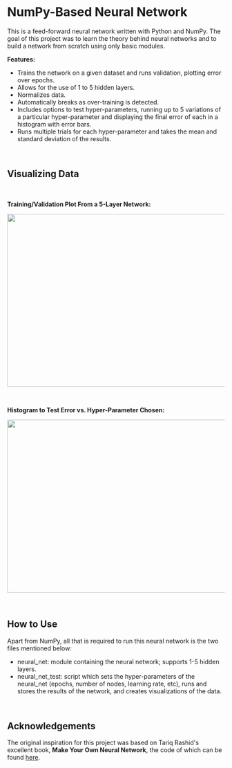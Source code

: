 # NumPy-Based Neural Network


This is a feed-forward neural network written with Python and NumPy. The goal of this project was to learn the theory behind neural networks and to build a network from scratch using only basic modules.

**Features:**
- Trains the network on a given dataset and runs validation, plotting error over epochs.
- Allows for the use of 1 to 5 hidden layers. 
- Normalizes data.
- Automatically breaks as over-training is detected.
- Includes options to test hyper-parameters, running up to 5 variations of a particular hyper-parameter and displaying the final error of each in a histogram with error bars.
- Runs multiple trials for each hyper-parameter and takes the mean and standard deviation of the results.

&nbsp;
&nbsp;

## Visualizing Data
&nbsp;

**Training/Validation Plot From a 5-Layer Network:**
<p align="center">
  <img width="560" height="400" src="https://github.com/rickathe/Numpy_Neural_Network/blob/master/Plots/multiply_10k_1k_50h_001lr_5layer_test5.png">
</p>

&nbsp;

**Histogram to Test Error vs. Hyper-Parameter Chosen:**
<p align="center">
  <img width="560" height="400" src="https://github.com/rickathe/Numpy_Neural_Network/blob/master/Plots/bar_10k1k_var_01lr_5layer_test1.png">
</p>

&nbsp;
&nbsp;

## How to Use
Apart from NumPy, all that is required to run this neural network is the two files mentioned below:
- neural_net: module containing the neural network; supports 1-5 hidden layers.
- neural_net_test: script which sets the hyper-parameters of the neural_net (epochs, number of nodes, learning rate, etc), runs and stores the results of the network, and creates visualizations of the data. 

&nbsp;
&nbsp;


## Acknowledgements
The original inspiration for this project was based on Tariq Rashid's excellent book, __Make Your Own Neural Network__, the code of which can be found [here](https://github.com/makeyourownneuralnetwork).
